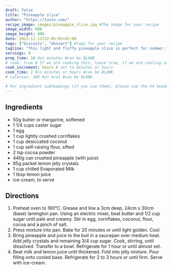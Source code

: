 ```yaml
---
draft: false
title: "Pineapple slice"
author: "https://taste.com/"
recipe_image: images/pineapple_slice.jpg #The image for your recipe
image_width: 600
image_height: 400
date: 2023-11-12T22:05:03+02:00
tags: ["biscuits", "dessert"] #tags for your recipe
tagline: "This light and fluffy pineapple slice is perfect for summer."
servings: 9
prep_time: 10 #in minutes #can be BLANK
# cook: true # If we are cooking this, leave true, if we are cooling set to false
cook_increment: hours # set to minutes or hours
cook_time: 2 #in minutes or hours #can be BLANK
# calories: 300 #in kcal #can be BLANK

# For ingredient subheadings (if you use them), please use the h4 header.  For print view I have those elements targeted
---
```



## Ingredients

- 50g butter or margarine, softened
- 1 1/4 cups caster sugar
- 1 egg
- 1 cup lightly crushed cornflakes
- 1 cup desiccated coconut
- 1 cup self-raising flour, sifted
- 2 tsp cocoa powder
- 440g can crushed pineapple (with juice)
- 85g packet lemon jelly crystals
- 1 cup chilled Evaporated Milk
- 1 tbsp lemon juice
- ice-cream, to serve

## Directions

1. Preheat oven to 180°C. Grease and line a 3cm deep, 24cm x 30cm (base) lamington pan. Using an electric mixer, beat butter and 1/2 cup sugar until pale and creamy. Stir in egg, cornflakes, coconut, flour, cocoa and a pinch of salt.
2. Press mixture into pan. Bake for 20 minutes or until light golden. Cool.
3. Bring pineapple and juice to the boil in a saucepan over medium heat. Add jelly crystals and remaining 3/4 cup sugar. Cook, stirring, until dissolved. Transfer to a bowl. Refrigerate for 1 hour or until almost set.
4. Beat milk and lemon juice until thickened. Fold into jelly mixture. Pour filling onto cooled base. Refrigerate for 2 to 3 hours or until firm. Serve with ice-cream.